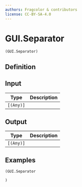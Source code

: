 ```yaml
---
authors: Fragcolor & contributors
license: CC-BY-SA-4.0
---
```



# GUI.Separator

```clojure
(GUI.Separator)
```


## Definition




## Input

| Type | Description |
|------|-------------|
| `[(Any)]` |  |


## Output

| Type | Description |
|------|-------------|
| `[(Any)]` |  |


## Examples

```clojure
(GUI.Separator

)
```
